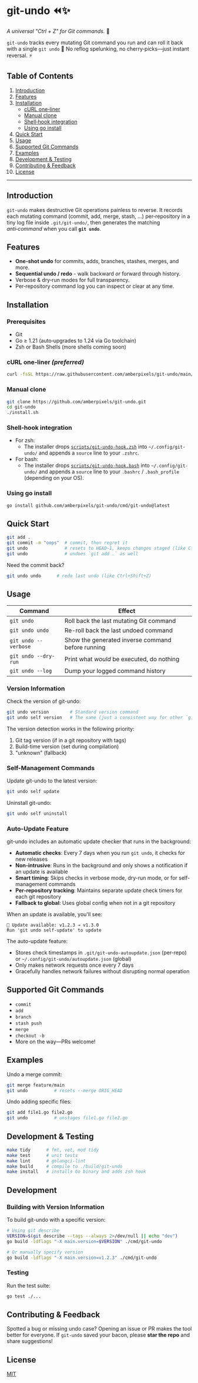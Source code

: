 # git-undo ⏪✨

*A universal "Ctrl + Z" for Git commands.* 🔄

`git-undo` tracks every mutating Git command you run and can roll it back with a single `git undo` 🚀
No reflog spelunking, no cherry‑picks—just instant reversal. ⚡

## Table of Contents
1. [Introduction](#introduction)
2. [Features](#features)
3. [Installation](#installation)
   - [cURL one‑liner](#curl-one-liner-preferred)
   - [Manual clone](#manual-clone)
   - [Shell‑hook integration](#shell-hook-integration)
   - [Using go install](#using-go-install)
4. [Quick Start](#quick-start)
5. [Usage](#usage)
6. [Supported Git Commands](#supported-git-commands)
7. [Examples](#examples)
8. [Development & Testing](#development--testing)
9. [Contributing & Feedback](#contributing--feedback)
10. [License](#license)

---

## Introduction
`git-undo` makes destructive Git operations painless to reverse.
It records each mutating command (commit, add, merge, stash, …) per‑repository in a tiny log file inside `.git/git-undo/`,
then generates the matching *anti‑command* when you call **`git undo`**.

## Features
- **One‑shot undo** for commits, adds, branches, stashes, merges, and more.
- **Sequential undo / redo** - walk backward *or* forward through history.
- Verbose & dry‑run modes for full transparency.
- Per‑repository command log you can inspect or clear at any time.

## Installation

### Prerequisites
* Git
* Go ≥ 1.21 (auto‑upgrades to 1.24 via Go toolchain)
* Zsh or Bash Shells (more shells coming soon)

### cURL one‑liner *(preferred)*

```bash
curl -fsSL https://raw.githubusercontent.com/amberpixels/git-undo/main/install.sh | bash
```

### Manual clone
```bash
git clone https://github.com/amberpixels/git-undo.git
cd git-undo
./install.sh
```

### Shell‑hook integration
- For zsh:
  - The installer drops [`scripts/git-undo-hook.zsh`](scripts/git-undo-hook.zsh) into `~/.config/git-undo/`
and appends a `source` line to your `.zshrc`.
- For bash:
  - The installer drops [`scripts/git-undo-hook.bash`](scripts/git-undo-hook.bash) into `~/.config/git-undo/`
and appends a `source` line to your `.bashrc` / `.bash_profile` (depending on your OS).

### Using go install

```bash
go install github.com/amberpixels/git-undo/cmd/git-undo@latest
```

## Quick Start
```bash
git add .
git commit -m "oops"  # commit, then regret it
git undo              # resets to HEAD~1, keeps changes staged (like Ctrl+Z)
git undo              # undoes `git add .` as well
```

Need the commit back?
```bash
git undo undo      # redo last undo (like Ctrl+Shift+Z)
```

## Usage
| Command              | Effect                                            |
|----------------------|---------------------------------------------------|
| `git undo`           | Roll back the last mutating Git command           |
| `git undo undo`      | Re-roll back the last undoed command              |
| `git undo --verbose` | Show the generated inverse command before running |
| `git undo --dry-run` | Print what *would* be executed, do nothing        |
| `git undo --log`     | Dump your logged command history                  |

### Version Information

Check the version of git-undo:

```bash
git undo version        # Standard version command
git undo self version   # The same (just a consistent way for other `git undo self` commands)
```

The version detection works in the following priority:
1. Git tag version (if in a git repository with tags)
2. Build-time version (set during compilation)
3. "unknown" (fallback)

### Self-Management Commands

Update git-undo to the latest version:

```bash
git undo self update 
```

Uninstall git-undo:

```bash
git undo self uninstall
```

### Auto-Update Feature

git-undo includes an automatic update checker that runs in the background:

- **Automatic checks**: Every 7 days when you run `git undo`, it checks for new releases
- **Non-intrusive**: Runs in the background and only shows a notification if an update is available
- **Smart timing**: Skips checks in verbose mode, dry-run mode, or for self-management commands
- **Per-repository tracking**: Maintains separate update check timers for each git repository
- **Fallback to global**: Uses global config when not in a git repository

When an update is available, you'll see:
```
🔄 Update available: v1.2.3 → v1.3.0
Run 'git undo self-update' to update
```

The auto-update feature:
- Stores check timestamps in `.git/git-undo-autoupdate.json` (per-repo) or `~/.config/git-undo/autoupdate.json` (global)
- Only makes network requests once every 7 days
- Gracefully handles network failures without disrupting normal operation

## Supported Git Commands
* `commit`
* `add`
* `branch`
* `stash push`
* `merge`
* `checkout -b`
* More on the way—PRs welcome!

## Examples
Undo a merge commit:
```bash
git merge feature/main
git undo          # resets --merge ORIG_HEAD
```

Undo adding specific files:
```bash
git add file1.go file2.go
git undo          # unstages file1.go file2.go
```

## Development & Testing
```bash
make tidy      # fmt, vet, mod tidy
make test      # unit tests
make lint      # golangci‑lint
make build     # compile to ./build/git-undo
make install   # installs Go binary and adds zsh hook
```

## Development

### Building with Version Information

To build git-undo with a specific version:

```bash
# Using git describe
VERSION=$(git describe --tags --always 2>/dev/null || echo "dev")
go build -ldflags "-X main.version=$VERSION" ./cmd/git-undo

# Or manually specify version
go build -ldflags "-X main.version=v1.2.3" ./cmd/git-undo
```

### Testing

Run the test suite:

```bash
go test ./...
```

## Contributing & Feedback
Spotted a bug or missing undo case?
Opening an issue or PR makes the tool better for everyone.
If `git-undo` saved your bacon, please **star the repo** and share suggestions!

## License
[MIT](LICENSE)
